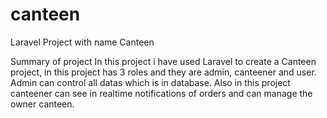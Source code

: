 # canteen
Laravel Project with name Canteen

Summary of project
In this project i have used Laravel to create a Canteen project, in this project has 3 roles and they are admin, canteener and user. Admin 
can control all datas which is in database. Also in this project canteener can see in realtime notifications of orders and can manage the 
owner canteen.

